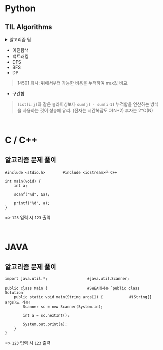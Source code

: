 # Python

## TIL Algorithms

</details>
<details><summary>알고리즘 팁</summary>

#### input과 sys.stdin.readline의 차이점

=> `input()` 내장 함수는 prompt message를 출력하고 개행 문자를 삭제한 값을 리턴.

=> `sys.stdin.readline()` sys 함수는 prompt message를 출력하지 않고 개행 문자를 그대로 리턴. 

=> 개행 문자 리턴으로 인해 백준 문제풀이에서 종종 실패하는 경우가 있기 때문에 `.strip()` 붙여주기 
 

#### Prompt Message란?

>  *Prompt*는 컴퓨터가 입력을 기다리고 있음을 가리키기 위해 화면에 나타나는 표시이다. 예를 들어 "직원 이름을 입력하시오"와 같은 메시지도 프롬프트가 될수 있으며, 명령어 중심의 시스템에서는 명령어를 받아들이기 위한 준비가 되었을 때, 미리 정해진 부호를 나타낸다.
>
>  이를테면, dBASE 에서는 점(.)을, [유닉스](http://www.terms.co.kr/UNIX.htm)에서는 $ 또는 %를, [DOS](http://www.terms.co.kr/DOS.htm)에서는 C:\> 등을 표시하는데, 이는 각 시스템별로 특색 있는 프롬프트의 예이다.

```
>>> number = input("숫자를 입력하세요: ")  #input 안의 변수가 prompt message
숫자를 입력하세요: 7
>>> print(number)
7
```
 
</details>

* 이진탐색
* 백트래킹
* DFS
* BFS
* DP
> 14501 퇴사: 뒤에서부터 가능한 비용을 누적하여 max값 비교.

* 구간합
>  `list[i:j]`와 같은 슬라이싱보다 `sum[j] - sum[i-1]` 누적합을 연산하는 방식을 사용하는 것이 성능에 유리. (전자는 시간복잡도 O(N\*2) 후자는 2\*O(N)

<br>

# C / C++

## 알고리즘 문제 풀이

```
#include <stdio.h>        #include <iostream>은 C++

int main(void) {
    int a;
    
    scanf("%d", &a);
    
    printf("%d", a);
}
```

=> `123` 입력 시 `123` 출력

<br>

# JAVA

## 알고리즘 문제 풀이

```
import java.util.*;                  #java.util.Scanner;

public class Main {                  #SWEA에서는 `public class Solution`
    public static void main(String args[]) {            #(String[] args)도 가능!
        Scanner sc = new Scanner(System.in);
        
        int a = sc.nextInt();
        
        System.out.print(a);
    }
}
```

=> `123` 입력 시 `123` 출력
<br>

